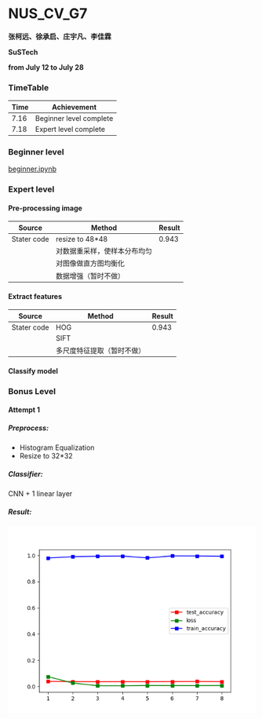 # NUS_CV_G7

**张柯远、徐承启、庄宇凡、李佳霖**

**SuSTech**

**from July 12 to July 28**

### TimeTable

| Time | Achievement |
| :----------- | ---------- |
| 7.16      | Beginner level complete  |
| 7.18      | Expert level complete  |

### Beginner level

[beginner.ipynb](https://github.com/LIKP0/NUS_CV_G7/blob/main/src/beginner.ipynb)

### Expert level

#### Pre-processing image

| Source | Method | Result |
| -----------| ----------- | ---------- |
| Stater code | resize to 48\*48     | 0.943  |
| | 对数据重采样，使样本分布均匀   |   |
| | 对图像做直方图均衡化   |   |
| | 数据增强（暂时不做）   |   |

#### Extract features

| Source | Method | Result |
| -----------| ----------- | ---------- |
| Stater code | HOG     | 0.943  |
| |    SIFT   |  |
| |  多尺度特征提取（暂时不做）  |  |

#### Classify model

### Bonus Level
#### Attempt 1
##### Preprocess: 
- Histogram Equalization
- Resize to 32*32

##### Classifier: 
CNN + 1 linear layer
##### Result: 
![](./pic/result_cnn_1.png)

